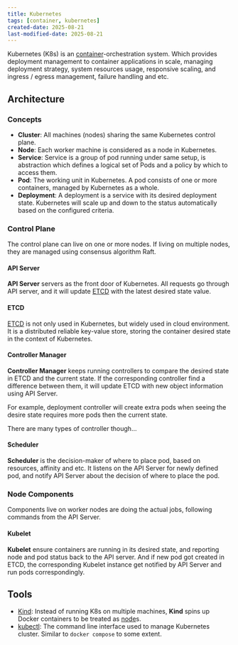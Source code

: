 ```yaml
---
title: Kubernetes
tags: [container, kubernetes]
created-date: 2025-08-21
last-modified-date: 2025-08-21
---
```


Kubernetes (K8s) is an [container](note/by/developer/container.md)-orchestration system. Which provides deployment management to container applications in scale, managing deployment strategy, system resources usage, responsive scaling, and ingress / egress management, failure handling and etc.

## Architecture

### Concepts

- **Cluster**: All machines (nodes) sharing the same Kubernetes control plane.
- **Node**: Each worker machine is considered as a node in Kubernetes.
- **Service**: Service is a group of pod running under same setup, is abstraction which defines a logical set of Pods and a policy by which to access them.
- **Pod**: The working unit in Kubernetes. A pod consists of one or more containers, managed by Kubernetes as a whole.
- **Deployment**: A deployment is a service with its desired deployment state. Kubernetes will scale up and down to the status automatically based on the configured criteria.

### Control Plane

The control plane can live on one or more nodes. If living on multiple nodes, they are managed using consensus algorithm Raft.

#### API Server

**API Server** servers as the front door of Kubernetes. All requests go through API server, and it will update [ETCD](#ETCD) with the latest desired state value.

#### ETCD

[ETCD](https://github.com/etcd-io/etcd) is not only used in Kubernetes, but widely used in cloud environment. It is a distributed reliable key-value store, storing the container desired state in the context of Kubernetes.

#### Controller Manager

**Controller Manager** keeps running controllers to compare the desired state in ETCD and the current state. If the corresponding controller find a difference between them, it will update ETCD with new object information using API Server.

For example, deployment controller will create extra pods when seeing the desire state requires more pods then the current state.

There are many types of controller though...

#### Scheduler

**Scheduler** is the decision-maker of where to place pod, based on resources, affinity and etc. It listens on the API Server for newly defined pod, and notify API Server about the decision of where to place the pod.

### Node Components

Components live on worker nodes are doing the actual jobs, following commands from the API Server.

#### Kubelet

**Kubelet** ensure containers are running in its desired state, and reporting node and pod status back to the API server. And if new pod got created in ETCD, the corresponding Kubelet instance get notified by API Server and run pods correspondingly.

## Tools

- [Kind](https://kind.sigs.k8s.io/): Instead of running K8s on multiple machines, **Kind** spins up Docker containers to be treated as [node](#Nodes)s.
- [kubectl](https://kubernetes.io/docs/reference/kubectl/): The command line interface used to manage Kubernetes cluster. Similar to `docker compose` to some extent.